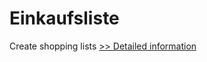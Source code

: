 # Einkaufsliste
Create shopping lists
[>> Detailed information](https://secure.shareit.com/shareit/product.html?productid=300060447&affiliateid=200057808)